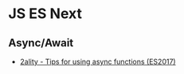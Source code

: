 JS ES Next
===========

Async/Await
--------------

- [2ality - Tips for using async functions (ES2017)](http://2ality.com/2016/10/async-function-tips.html)
